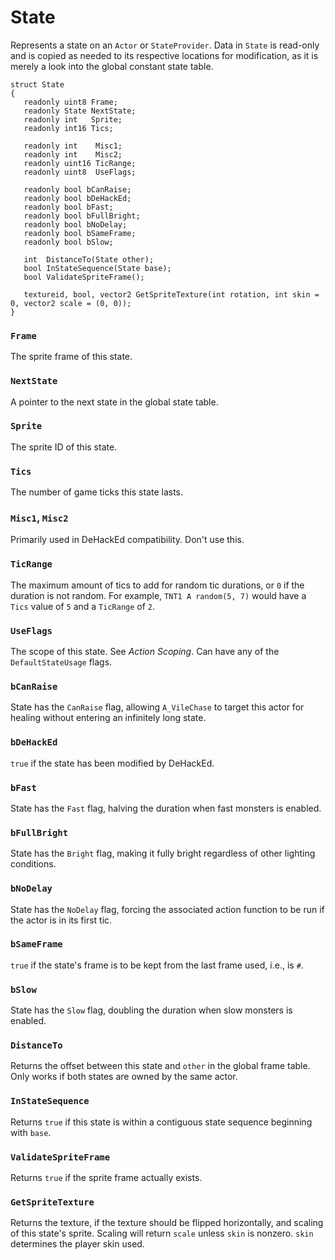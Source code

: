 # State

Represents a state on an `Actor` or `StateProvider`. Data in `State` is
read-only and is copied as needed to its respective locations for modification,
as it is merely a look into the global constant state table.

```
struct State
{
   readonly uint8 Frame;
   readonly State NextState;
   readonly int   Sprite;
   readonly int16 Tics;

   readonly int    Misc1;
   readonly int    Misc2;
   readonly uint16 TicRange;
   readonly uint8  UseFlags;

   readonly bool bCanRaise;
   readonly bool bDeHackEd;
   readonly bool bFast;
   readonly bool bFullBright;
   readonly bool bNoDelay;
   readonly bool bSameFrame;
   readonly bool bSlow;

   int  DistanceTo(State other);
   bool InStateSequence(State base);
   bool ValidateSpriteFrame();

   textureid, bool, vector2 GetSpriteTexture(int rotation, int skin = 0, vector2 scale = (0, 0));
}
```

### `Frame`

The sprite frame of this state.

### `NextState`

A pointer to the next state in the global state table.

### `Sprite`

The sprite ID of this state.

### `Tics`

The number of game ticks this state lasts.

### `Misc1`, `Misc2`

Primarily used in DeHackEd compatibility. Don't use this.

### `TicRange`

The maximum amount of tics to add for random tic durations, or `0` if the
duration is not random. For example, `TNT1 A random(5, 7)` would have a `Tics`
value of `5` and a `TicRange` of `2`.

### `UseFlags`

The scope of this state. See *Action Scoping*. Can have any of the
`DefaultStateUsage` flags.

### `bCanRaise`

State has the `CanRaise` flag, allowing `A_VileChase` to target this actor for
healing without entering an infinitely long state.

### `bDeHackEd`

`true` if the state has been modified by DeHackEd.

### `bFast`

State has the `Fast` flag, halving the duration when fast monsters is enabled.

### `bFullBright`

State has the `Bright` flag, making it fully bright regardless of other
lighting conditions.

### `bNoDelay`

State has the `NoDelay` flag, forcing the associated action function to be run
if the actor is in its first tic.

### `bSameFrame`

`true` if the state's frame is to be kept from the last frame used, i.e., is
`#`.

### `bSlow`

State has the `Slow` flag, doubling the duration when slow monsters is enabled.

### `DistanceTo`

Returns the offset between this state and `other` in the global frame table.
Only works if both states are owned by the same actor.

### `InStateSequence`

Returns `true` if this state is within a contiguous state sequence beginning
with `base`.

### `ValidateSpriteFrame`

Returns `true` if the sprite frame actually exists.

### `GetSpriteTexture`

Returns the texture, if the texture should be flipped horizontally, and scaling
of this state's sprite. Scaling will return `scale` unless `skin` is nonzero.
`skin` determines the player skin used.

<!-- EOF -->

